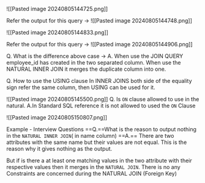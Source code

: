 ![[Pasted image 20240805144725.png]]

Refer the output for this query -> 
![[Pasted image 20240805144748.png]]

![[Pasted image 20240805144833.png]]

Refer the output for this query -> 
![[Pasted image 20240805144906.png]]


Q. What is the difference above case ->
A. When use the JOIN QUERY employee_id has created in the two separated column.  When use the NATURAL INNER JOIN it merges the duplicate column into one.

Q. How to use the USING clause 
In INNER JOINS both side of the equality sign refer the same column, then USING  can  be used for it.

![[Pasted image 20240805145500.png]]
Q. Is `ON` clause allowed to use in the natural. 
A.In Standard SQL reference it is not allowed to used the `ON` Clause

![[Pasted image 20240805150807.png]]

Example - Interview Questions 
==Q.==What is the reason to output nothing in the `NATURAL INNER JOIN`( in name column)
==A.== There are two attributes with the same name but their values are not equal. This is the reason why it gives nothing as the output.

But if is there a at least one matching values in the two attribute with their respective values then it merges in the `NATURAL JOIN`. There is no any Constraints are concerned during the NATURAL JOIN (Foreign Key)


